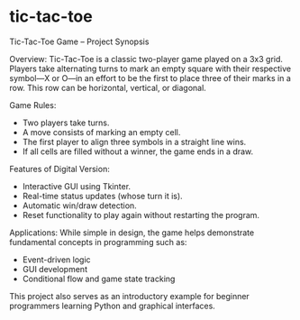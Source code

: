 # tic-tac-toe
Tic-Tac-Toe Game – Project Synopsis

Overview:
Tic-Tac-Toe is a classic two-player game played on a 3x3 grid. Players take alternating turns to mark an empty square with their respective symbol—X or O—in an effort to be the first to place three of their marks in a row. This row can be horizontal, vertical, or diagonal.

Game Rules:
- Two players take turns.
- A move consists of marking an empty cell.
- The first player to align three symbols in a straight line wins.
- If all cells are filled without a winner, the game ends in a draw.

Features of Digital Version:
- Interactive GUI using Tkinter.
- Real-time status updates (whose turn it is).
- Automatic win/draw detection.
- Reset functionality to play again without restarting the program.

Applications:
While simple in design, the game helps demonstrate fundamental concepts in programming such as:
- Event-driven logic
- GUI development
- Conditional flow and game state tracking

This project also serves as an introductory example for beginner programmers learning Python and graphical interfaces.
